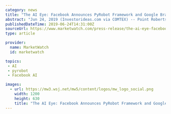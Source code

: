 ```yaml
---
category: news
title: "The AI Eye: Facebook Announces PyRobot Framework and Google Brain's NLP Model XLNet Outperforms BERT Platform"
abstract: "Jun 24, 2019 (Investorideas.com via COMTEX) -- Point Roberts, WA and Vancouver, BC - June 24, 2019 (Investorideas.com Newswire) Investorideas.com (www.investorideas.com), a global investor news source covering Artificial Intelligence (AI) brings you today ..."
publishedDateTime: 2019-06-24T14:31:00Z
sourceUrl: https://www.marketwatch.com/press-release/the-ai-eye-facebook-announces-pyrobot-framework-and-google-brains-nlp-model-xlnet-outperforms-bert-platform-2019-06-24
type: article

provider:
  name: MarketWatch
  id: marketwatch

topics:
 - AI
 - pyrobot
 - Facebook AI

images:
  - url: https://mw3.wsj.net/mw5/content/logos/mw_logo_social.png
    width: 1200
    height: 630
    title: "The AI Eye: Facebook Announces PyRobot Framework and Google Brain's NLP Model XLNet Outperforms BERT Platform"
---
```

